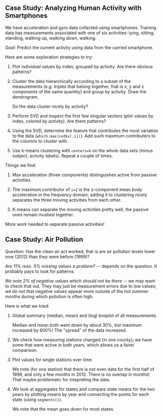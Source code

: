 ## Case Study: Analyzing Human Activity with Smartphones

We have acceleration and gyro data collected using smartphones.
Training data has measurements associated with one of six
activities: lying, sitting, standing, walking up, walking down, walking.

*Goal:* Predict the current activity using data from the carried smartphone.

Here are some exploration strategies to try:

 1. Plot individual values by index, grouped by activity. 
     Are there obvious patterns?
     
 2. Cluster the data hierarchically according to a subset of the measurements 
      (e.g. triples that belong together, that is x, y and z components of the 
      same quantity) and group by activity. Draw the dendrogram.
      
      Do the data cluster nicely by activity?
      
 3. Perform SVD and inspect the first few singular vectors (plot values by index, 
      colored by activity). Are there patterns?
      
 4. Using the SVD, determine the feature that contributes the most variation
      to the data (`which.max(svd$v[,i])`).
      Add such maximum contributers to the columns to cluster with.
      
 5. Use k-means clustering with `centers=6` on the whole data sets (minus subject,
      activity labels). Repeat a couple of times.
      
Things we find:

 1. Max acceleration (three components) distinguishes active from passive activities.
 
 2. The maximum contributor of `i=2` is the z-component mean body acceleration 
     in the frequency domain; adding it to clustering nicely separates the three 
     moving activities from each other.
     
 3. K-means can separate the moving activities pretty well, the passive ones
      remain mushed together.
      
More work needed to separate passive activities!




## Case Study: Air Pollution

*Question:* Has the clean air act worked, that is are air pollution levels 
lower now (2012) than they were before (1999)?

*Are 11% reso. 5% missing values a problem?* -- depends on the question.
It probably pays to look for patterns.

*We note 2% of negative values which should not be there* -- we may want to
check that out. They may just be measurement errors due to low values;
we *do* not that negative values appear more outside of the hot summer months
during which pollution is often high.

Here is what we tried:

 1. Global summary (median, mean) and (log) boxplot of all measurements.
 
      Median and mean both went down by about 30%, but maximum increased by
      600%! The "spread" of the data increased.
      
 2. We check how measuring stations changed (in one county); we have some
      that were active in both years, which allows us a fairer comparison.
      
 3. Plot values for single stations over time.
 
      We note (for one station) that there is not even data for the first half 
      of 1999, and only a few months in 2012. There is no overlap in months!
      That maybe problematic for intepreting the data.
  
 4. We look at aggregates for states and compare state means for the two years
      by plotting means by year and connecting the points for each state
      (using `segments()`).
      
      We note that the mean goes down for most states.
